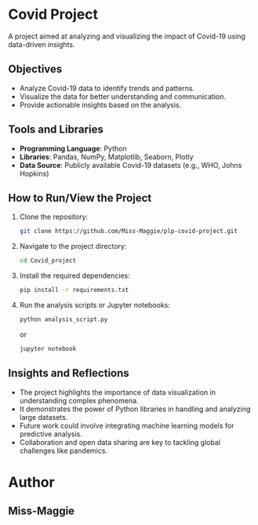 # Covid Project

A project aimed at analyzing and visualizing the impact of Covid-19 using data-driven insights.

## Objectives
- Analyze Covid-19 data to identify trends and patterns.
- Visualize the data for better understanding and communication.
- Provide actionable insights based on the analysis.

## Tools and Libraries
- **Programming Language**: Python
- **Libraries**: Pandas, NumPy, Matplotlib, Seaborn, Plotly
- **Data Source**: Publicly available Covid-19 datasets (e.g., WHO, Johns Hopkins)

## How to Run/View the Project
1. Clone the repository:
    ```bash
    git clone https://github.com/Miss-Maggie/plp-covid-project.git
    ```
2. Navigate to the project directory:
    ```bash
    cd Covid_project
    ```
3. Install the required dependencies:
    ```bash
    pip install -r requirements.txt
    ```
4. Run the analysis scripts or Jupyter notebooks:
    ```bash
    python analysis_script.py
    ```
    or
    ```bash
    jupyter notebook
    ```

## Insights and Reflections
- The project highlights the importance of data visualization in understanding complex phenomena.
- It demonstrates the power of Python libraries in handling and analyzing large datasets.
- Future work could involve integrating machine learning models for predictive analysis.
- Collaboration and open data sharing are key to tackling global challenges like pandemics.

# Author

## Miss-Maggie